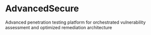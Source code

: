 # AdvancedSecure
Advanced penetration testing platform for orchestrated vulnerability assessment and optimized remediation architecture
